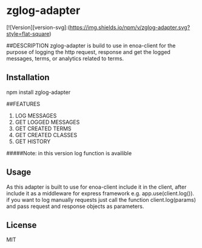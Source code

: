 # zglog-adapter
[![Version][version-svg]:(https://img.shields.io/npm/v/zglog-adapter.svg?style=flat-square)

##DESCRIPTION
zglog-adapter is build to use in enoa-client for the purpose of logging the http request, response and get the logged messages, terms, or analytics related to terms.

## Installation

npm install zglog-adapter

##FEATURES
1. LOG MESSAGES
2. GET LOGGED MESSAGES
3. GET CREATED TERMS
4. GET CREATED CLASSES
5. GET HISTORY


#####Note: in this version log function is availible

## Usage
As this adapter is built to use for enoa-client include it in the client, after include it as a middleware for express framework e.g. app.use(client.log()).
if you want to log manually requests just call the function client.log(params) and pass request and response objects as parameters.

## License
MIT
